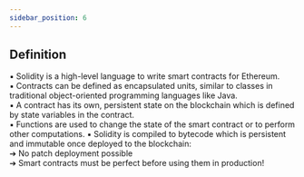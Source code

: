 ```yaml
---
sidebar_position: 6
---
```

## Definition
▪ Solidity is a high-level language to write smart contracts for Ethereum.  
▪ Contracts can be defined as encapsulated units, similar to classes in traditional object-oriented programming languages like Java.  
▪ A contract has its own, persistent state on the blockchain which is defined by state variables in the contract.  
▪ Functions are used to change the state of the smart contract or to perform other computations.
▪ Solidity is compiled to bytecode which is persistent and immutable once deployed to the blockchain:  
➔ No patch deployment possible  
➔ Smart contracts must be perfect before using them in production!
